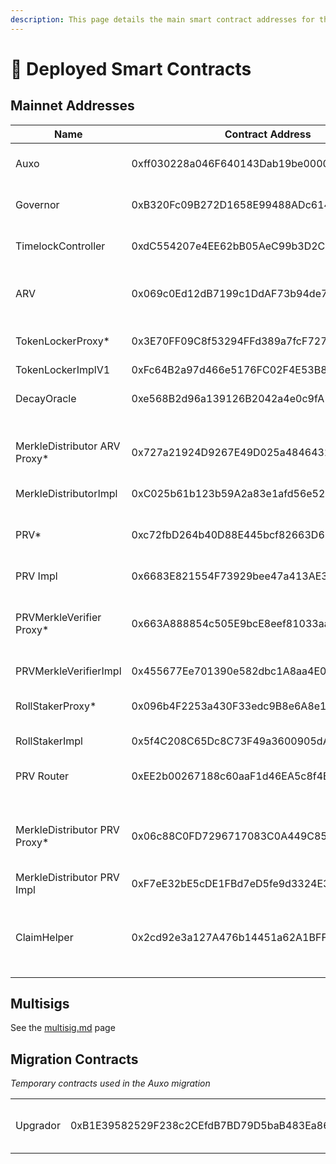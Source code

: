 ```yaml
---
description: This page details the main smart contract addresses for the Auxo Protocol
---
```


# 📄 Deployed Smart Contracts

## Mainnet Addresses

<table><thead><tr><th>Name</th><th width="249.33333333333331">Contract Address</th><th>Description</th><th data-type="content-ref">Etherscan</th></tr></thead><tbody><tr><td>Auxo</td><td>0xff030228a046F640143Dab19be00009606C89B1d</td><td>Auxo ERC20 Token</td><td><a href="https://etherscan.io/address/0xff030228a046F640143Dab19be00009606C89B1d#code">https://etherscan.io/address/0xff030228a046F640143Dab19be00009606C89B1d#code</a></td></tr><tr><td>Governor</td><td>0xB320Fc09B272D1658E99488ADc614E4645B1d83c</td><td>Auxo Governor Contract</td><td><a href="https://etherscan.io/address/0xB320Fc09B272D1658E99488ADc614E4645B1d83c#code">https://etherscan.io/address/0xB320Fc09B272D1658E99488ADc614E4645B1d83c#code</a></td></tr><tr><td>TimelockController</td><td>0xdC554207e4EE62bB05AeC99b3D2C6ab2106D6442</td><td>Auxo Governance Timelock</td><td><a href="https://etherscan.io/address/0xdC554207e4EE62bB05AeC99b3D2C6ab2106D6442">https://etherscan.io/address/0xdC554207e4EE62bB05AeC99b3D2C6ab2106D6442</a></td></tr><tr><td>ARV</td><td>0x069c0Ed12dB7199c1DdAF73b94de75AAe8061d33</td><td>Auxo Active Rewards Vault ERC20</td><td><a href="https://etherscan.io/address/0x069c0Ed12dB7199c1DdAF73b94de75AAe8061d33">https://etherscan.io/address/0x069c0Ed12dB7199c1DdAF73b94de75AAe8061d33</a></td></tr><tr><td>TokenLockerProxy*</td><td>0x3E70FF09C8f53294FFd389a7fcF7276CC3d92e64</td><td>Auxo Locker that mints ARV</td><td><a href="https://etherscan.io/address/0x3E70FF09C8f53294FFd389a7fcF7276CC3d92e64">https://etherscan.io/address/0x3E70FF09C8f53294FFd389a7fcF7276CC3d92e64</a></td></tr><tr><td>TokenLockerImplV1</td><td>0xFc64B2a97d466e5176FC02F4E53B8e17ab0ee25A</td><td></td><td><a href="https://etherscan.io/address/0xFc64B2a97d466e5176FC02F4E53B8e17ab0ee25A">https://etherscan.io/address/0xFc64B2a97d466e5176FC02F4E53B8e17ab0ee25A</a></td></tr><tr><td>DecayOracle</td><td>0xe568B2d96a139126B2042a4e0c9fA1755bf5FB70</td><td>ARV Rewards Boost</td><td><a href="https://etherscan.io/address/0xe568B2d96a139126B2042a4e0c9fA1755bf5FB70">https://etherscan.io/address/0xe568B2d96a139126B2042a4e0c9fA1755bf5FB70</a></td></tr><tr><td>MerkleDistributor ARV Proxy*</td><td>0x727a21924D9267E49D025a48464324edfcD215B5</td><td>Reward Distribution Contract for ARV holders</td><td><a href="https://etherscan.io/address/0x727a21924D9267E49D025a48464324edfcD215B5">https://etherscan.io/address/0x727a21924D9267E49D025a48464324edfcD215B5</a></td></tr><tr><td>MerkleDistributorImpl</td><td>0xC025b61b123b59A2a83e1afd56e52EE02fDC5b8d</td><td></td><td><a href="https://etherscan.io/address/0xC025b61b123b59A2a83e1afd56e52EE02fDC5b8d">https://etherscan.io/address/0xC025b61b123b59A2a83e1afd56e52EE02fDC5b8d</a></td></tr><tr><td>PRV*</td><td>0xc72fbD264b40D88E445bcf82663D63FF21e722AF</td><td>Auxo Passive Rewards Vault ERC20</td><td><a href="https://etherscan.io/address/0xc72fbD264b40D88E445bcf82663D63FF21e722AF">https://etherscan.io/address/0xc72fbD264b40D88E445bcf82663D63FF21e722AF</a></td></tr><tr><td>PRV Impl</td><td>0x6683E821554F73929bee47a413AE33E4336690D4</td><td></td><td><a href="https://etherscan.io/address/0x6683e821554f73929bee47a413ae33e4336690d4#code">https://etherscan.io/address/0x6683e821554f73929bee47a413ae33e4336690d4#code</a></td></tr><tr><td>PRVMerkleVerifier Proxy*</td><td>0x663A888854c505E9bcE8eef81033aa149186aD4d</td><td>Contract handling the withdrawal queue for PRV</td><td><a href="https://etherscan.io/address/0x663a888854c505e9bce8eef81033aa149186ad4d#readContract">https://etherscan.io/address/0x663a888854c505e9bce8eef81033aa149186ad4d#readContract</a></td></tr><tr><td>PRVMerkleVerifierImpl</td><td>0x455677Ee701390e582dbc1A8aa4E066D484a4351</td><td></td><td><a href="https://etherscan.io/address/0x455677ee701390e582dbc1a8aa4e066d484a4351#code">https://etherscan.io/address/0x455677ee701390e582dbc1a8aa4e066d484a4351#code</a></td></tr><tr><td>RollStakerProxy*</td><td>0x096b4F2253a430F33edc9B8e6A8e1d2fb4faA317</td><td>PRV Staking contract for rewards</td><td><a href="https://etherscan.io/address/0x096b4F2253a430F33edc9B8e6A8e1d2fb4faA317">https://etherscan.io/address/0x096b4F2253a430F33edc9B8e6A8e1d2fb4faA317</a></td></tr><tr><td>RollStakerImpl</td><td>0x5f4C208C65Dc8C73F49a3600905dA58680Db4626</td><td></td><td><a href="https://etherscan.io/address/0x5f4C208C65Dc8C73F49a3600905dA58680Db4626">https://etherscan.io/address/0x5f4C208C65Dc8C73F49a3600905dA58680Db4626</a></td></tr><tr><td>PRV Router</td><td>0xEE2b00267188c60aaF1d46EA5c8f4B36006FA6Cc</td><td>Utility Contract for PRV Staking</td><td><a href="https://etherscan.io/address/0xEE2b00267188c60aaF1d46EA5c8f4B36006FA6Cc">https://etherscan.io/address/0xEE2b00267188c60aaF1d46EA5c8f4B36006FA6Cc</a></td></tr><tr><td>MerkleDistributor PRV Proxy*</td><td>0x06c88C0FD7296717083C0A449C854005218095c5</td><td>Reward Distribution Contract for PRV holders</td><td><a href="https://etherscan.io/address/0x06c88C0FD7296717083C0A449C854005218095c5">https://etherscan.io/address/0x06c88C0FD7296717083C0A449C854005218095c5</a></td></tr><tr><td>MerkleDistributor PRV Impl</td><td>0xF7eE32bE5cDE1FBd7eD5fe9d3324E3556664dc8F</td><td></td><td><a href="https://etherscan.io/address/0xF7eE32bE5cDE1FBd7eD5fe9d3324E3556664dc8F">https://etherscan.io/address/0xF7eE32bE5cDE1FBd7eD5fe9d3324E3556664dc8F</a></td></tr><tr><td>ClaimHelper</td><td>0x2cd92e3a127A476b14451a62A1BFF16f24A3aedd</td><td>Utility contract for claiming rewards across ARV and PRV</td><td><a href="https://etherscan.io/address/0x2cd92e3a127A476b14451a62A1BFF16f24A3aedd">https://etherscan.io/address/0x2cd92e3a127A476b14451a62A1BFF16f24A3aedd</a></td></tr></tbody></table>

## Multisigs

See the [multisig.md](../governance/multisig.md "mention") page

## Migration Contracts

_Temporary contracts used in the Auxo migration_

|          |                                            |                          |
| -------- | ------------------------------------------ | ------------------------ |
| Upgrador | 0xB1E39582529F238c2CEfdB7BD79D5baB483Ea866 | Auxo Bridge from veDOUGH |
